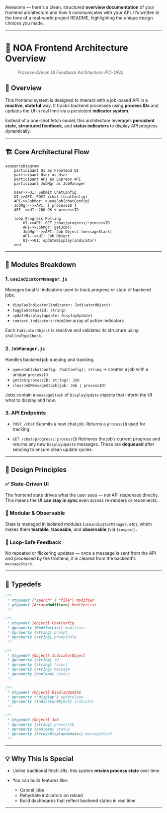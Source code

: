Awesome — here's a clean, structured **overview documentation** of your frontend architecture and how it communicates with your API. It’s written in the tone of a real-world project README, highlighting the unique design choices you made.

---

# 🧠 NOA Frontend Architecture Overview

> *Process-Driven UI Feedback Architecture (PD-UFA)*

## 📌 Overview

This frontend system is designed to interact with a job-based API in a **reactive, stateful** way. It tracks backend processes using **process IDs** and updates the UI in real time via a persistent **indicator system**.

Instead of a one-shot fetch model, this architecture leverages **persistent state**, **structured feedback**, and **status indicators** to display API progress dynamically.

---

## 🏗️ Core Architectural Flow

```mermaid
sequenceDiagram
    participant UI as Frontend UI
    participant User as User
    participant API as Express API
    participant JobMgr as JobManager

    User->>UI: Submit ChatConfig
    UI->>API: POST /chat (chatConfig)
    API->>JobMgr: queueJob(chatConfig)
    JobMgr-->>API: { processID }
    API-->>UI: 200 OK + processID

    loop Progress Polling
        UI->>API: GET /chat/progress/:processID
        API->>JobMgr: getJob()
        JobMgr-->>API: Job Object (messageStack)
        API-->>UI: Job Object
        UI->>UI: updateDisplay(indicator)
    end
```

---

## 🧩 Modules Breakdown

### 1. `useIndicatorManager.js`

Manages local UI indicators used to track progress or state of backend jobs.

* `displayIndicator(indicator: IndicatorObject)`
* `toggleStatus(id: string)`
* `updateDisplay(update: DisplayUpdate)`
* `context.indicators`: reactive array of active indicators

Each `IndicatorObject` is reactive and validates its structure using `shallowTypeCheck`.

### 2. `JobManager.js`

Handles backend job queuing and tracking.

* `queueJob(chatConfig: ChatConfig): string` → creates a job with a unique `processID`
* `getJob(processID: string): Job`
* `clearJobMessageStack(job: Job | processID)`

Jobs contain a `messageStack` of `DisplayUpdate` objects that inform the UI what to display and how.

### 3. API Endpoints

* `POST /chat`
  Submits a new chat job. Returns a `processID` used for tracking.

* `GET /chat/progress/:processID`
  Retrieves the job’s current progress and returns any new `DisplayUpdate` messages. These are **dequeued** after sending to ensure clean update cycles.

---

## 🧠 Design Principles

### ✅ State-Driven UI

The frontend state drives what the user sees — not API responses directly. This means the UI **can stay in sync** even across re-renders or reconnects.

### 🧩 Modular & Observable

State is managed in isolated modules (`useIndicatorManager`, etc), which makes them **testable**, **traceable**, and **observable** (via `$inspect`).

### 🔁 Loop-Safe Feedback

No repeated or flickering updates — once a message is sent from the API and processed by the frontend, it is cleared from the backend's `messageStack`.

---

## 🧪 Typedefs

```js
/**
 * @typedef {"search" | "file"} Modifier
 * @typedef {Array<Modifier>} ModiferList
 */

/**
 * @typedef {object} ChatConfig
 * @property {ModiferList} modifiers
 * @property {string} prompt
 * @property {string} promptRole
 */

/**
 * @typedef {Object} IndicatorObject
 * @property {string} id
 * @property {string} [icon]
 * @property {string} message
 * @property {boolean} status
 */

/**
 * @typedef {Object} DisplayUpdate
 * @property {'display'} updateType
 * @property {IndicatorObject} indicator
 */

/**
 * @typedef {Object} Job
 * @property {string} processID
 * @property {boolean} status
 * @property {Array<DisplayUpdate>} messageStack
 */
```

---

## 💡 Why This Is Special

* Unlike traditional fetch-UIs, this system **retains process state** over time.
* You can build features like:

  * Cancel jobs
  * Rehydrate indicators on reload
  * Build dashboards that reflect backend states in real time

---
